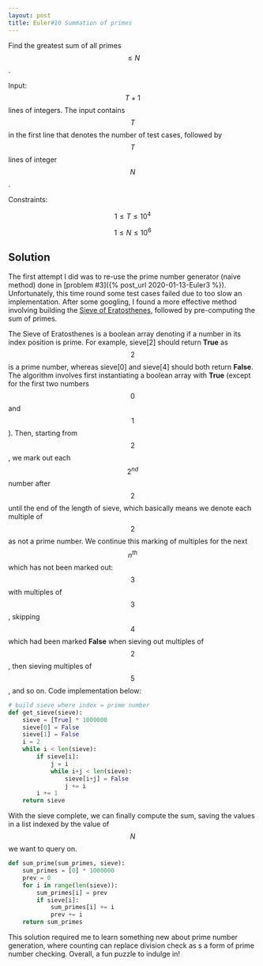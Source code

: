 ```yaml
---
layout: post
title: Euler#10 Summation of primes
---
```


Find the greatest sum of all primes $$\leq N$$.

Input: $$T+1$$ lines of integers. The input contains $$T$$ in the first line that denotes the number of test cases, followed by $$T$$ lines of integer $$N$$.

Constraints:

$$1 \leq T \leq 10^4$$

$$1 \leq N \leq 10^6$$


## Solution
The first attempt I did was to re-use the prime number generator (naive method) done in [problem #3]({% post_url 2020-01-13-Euler3 %}). Unfortunately, this time round some test cases failed due to too slow an implementation. After some googling, I found a more effective method involving building the [Sieve of Eratosthenes](https://en.wikipedia.org/wiki/Sieve_of_Eratosthenes), followed by pre-computing the sum of primes.

The Sieve of Eratosthenes is a boolean array denoting if a number in its index position is prime. For example, sieve[2] should return **True** as $$2$$ is a prime number, whereas sieve[0] and sieve[4] should both return **False**. The algorithm involves first instantiating a boolean array with **True** (except for the first two numbers $$0$$ and $$1$$). Then, starting from $$2$$, we mark out each $$2^{nd}$$ number after $$2$$ until the end of the length of sieve, which basically means we denote each multiple of $$2$$ as not a prime number. We continue this marking of multiples for the next $$n^{th}$$ which has not been marked out: $$3$$ with multiples of $$3$$, skipping $$4$$ which had been marked **False** when sieving out multiples of $$2$$, then sieving multiples of $$5$$, and so on. Code implementation below:

```python
# build sieve where index = prime number
def get_sieve(sieve):
    sieve = [True] * 1000000
    sieve[0] = False
    sieve[1] = False
    i = 2
    while i < len(sieve):
        if sieve[i]:
            j = i
            while i+j < len(sieve):
                sieve[i+j] = False
                j += i
        i += 1
    return sieve
```

With the sieve complete, we can finally compute the sum, saving the values in a list indexed by the value of $$N$$ we want to query on.

```python
def sum_prime(sum_primes, sieve):
    sum_primes = [0] * 1000000
    prev = 0
    for i in range(len(sieve)):
        sum_primes[i] = prev
        if sieve[i]:
            sum_primes[i] += i
            prev += i 
    return sum_primes
```

This solution required me to learn something new about prime number generation, where counting can replace division check as s a form of prime number checking. Overall, a fun puzzle to indulge in!

